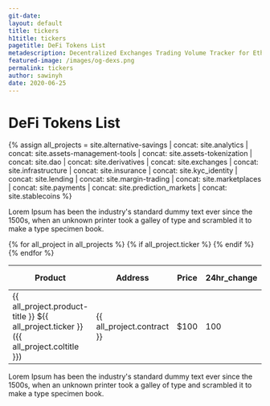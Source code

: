```yaml
---
git-date:
layout: default
title: tickers
h1title: tickers
pagetitle: DeFi Tokens List
metadescription: Decentralized Exchanges Trading Volume Tracker for Ethereum-based trading platforms. DEXs ranked by volume along with historic volume and daily market share
featured-image: /images/og-dexs.png
permalink: tickers
author: sawinyh
date: 2020-06-25
---
```

# DeFi Tokens List

{% assign all_projects = site.alternative-savings
| concat: site.analytics
| concat: site.assets-management-tools
| concat: site.assets-tokenization
| concat: site.dao
| concat: site.derivatives
| concat: site.exchanges
| concat: site.infrastructure
| concat: site.insurance
| concat: site.kyc_identity
| concat: site.lending
| concat: site.margin-trading
| concat: site.marketplaces
| concat: site.payments
| concat: site.prediction_markets
| concat: site.stablecoins
 %}
<section class="sectoin-tickers">
  <p>Lorem Ipsum has been the industry's standard dummy text ever since the 1500s, when an unknown printer took a galley of type and scrambled it to make a type specimen book. </p>
  <div class="container-tickers">
    <table class="table-tickers">
      <thead>
        <tr>
          <th class="ticker-product-title">Product</th>
          <th class="ticker-address-title">Address</th>
          <th class="ticker-price-title">Price </th>
          <th class="ticker-change-title">24hr_change </th>
          <th class="ticker-vol-title">24hr_vol </th>
          <th class="ticker-market-cap-title">Market Cap</th>
        </tr>
      </thead>
      <tbody>
      {% for all_project in all_projects %}
        {% if all_project.ticker  %}
        <tr class="ticker-row">
          <td class="ticker-product"><span class="name">{{ all_project.product-title }}</span> <span class="ticker">${{ all_project.ticker }}</span> <span class="coltitle">({{ all_project.coltitle }})</span></td>
          <td class="ticker-address">{{ all_project.contract }}</td>
          <td class="ticker-price"><span class="sign">$</span><span class="ticker-price-value">100</span></td>
          <td class="ticker-change"> 100 </td>
          <td class="ticker-vol"> 100 </td>
          <td class="ticker-market-cap"> 100 </td>
          <td class="ticker-link"><a href="https://1inch.exchange/#/r/0xEbDb626C95a25f4e304336b1adcAd0521a1Bdca1/ETH/{{ all_project.ticker }}" class="button-trade">Trade</a> </td>
        </tr>
        {% endif %}
      {% endfor %}
      </tbody>
    </table>
  </div>
  <p>Lorem Ipsum has been the industry's standard dummy text ever since the 1500s, when an unknown printer took a galley of type and scrambled it to make a type specimen book. </p>
</section>



<script src="/assets/js/defi_tickers.js"></script>